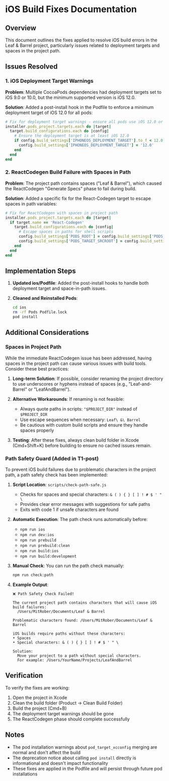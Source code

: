 # iOS Build Fixes Documentation

## Overview
This document outlines the fixes applied to resolve iOS build errors in the Leaf & Barrel project, particularly issues related to deployment targets and spaces in the project path.

## Issues Resolved

### 1. iOS Deployment Target Warnings
**Problem**: Multiple CocoaPods dependencies had deployment targets set to iOS 9.0 or 10.0, but the minimum supported version is iOS 12.0.

**Solution**: Added a post-install hook in the Podfile to enforce a minimum deployment target of iOS 12.0 for all pods:

```ruby
# Fix for deployment target warnings - ensure all pods use iOS 12.0 or higher
installer.pods_project.targets.each do |target|
  target.build_configurations.each do |config|
    # Ensure the deployment target is at least iOS 12.0
    if config.build_settings['IPHONEOS_DEPLOYMENT_TARGET'].to_f < 12.0
      config.build_settings['IPHONEOS_DEPLOYMENT_TARGET'] = '12.0'
    end
  end
end
```

### 2. ReactCodegen Build Failure with Spaces in Path
**Problem**: The project path contains spaces ("Leaf & Barrel"), which caused the ReactCodegen "Generate Specs" phase to fail during build.

**Solution**: Added a specific fix for the React-Codegen target to escape spaces in path variables:

```ruby
# Fix for ReactCodegen with spaces in project path
installer.pods_project.targets.each do |target|
  if target.name == 'React-Codegen'
    target.build_configurations.each do |config|
      # Escape spaces in paths for shell scripts
      config.build_settings['PODS_ROOT'] = config.build_settings['PODS_ROOT'].gsub(' ', '\ ')
      config.build_settings['PODS_TARGET_SRCROOT'] = config.build_settings['PODS_TARGET_SRCROOT'].gsub(' ', '\ ')
    end
  end
end
```

## Implementation Steps

1. **Updated ios/Podfile**: Added the post-install hooks to handle both deployment target and space-in-path issues.

2. **Cleaned and Reinstalled Pods**:
   ```bash
   cd ios
   rm -rf Pods Podfile.lock
   pod install
   ```

## Additional Considerations

### Spaces in Project Path
While the immediate ReactCodegen issue has been addressed, having spaces in the project path can cause various issues with build tools. Consider these best practices:

1. **Long-term Solution**: If possible, consider renaming the project directory to use underscores or hyphens instead of spaces (e.g., "Leaf-and-Barrel" or "LeafAndBarrel").

2. **Alternative Workarounds**: If renaming is not feasible:
   - Always quote paths in scripts: `"$PROJECT_DIR"` instead of `$PROJECT_DIR`
   - Use escape sequences when necessary: `Leaf\ &\ Barrel`
   - Be cautious with custom build scripts and ensure they handle spaces properly

3. **Testing**: After these fixes, always clean build folder in Xcode (Cmd+Shift+K) before building to ensure no cached issues remain.

### Path Safety Guard (Added in T1-post)
To prevent iOS build failures due to problematic characters in the project path, a path safety check has been implemented:

1. **Script Location**: `scripts/check-path-safe.js`
   - Checks for spaces and special characters: `& ( ) { } [ ] ! # $ ' " \`
   - Provides clear error messages with suggestions for safe paths
   - Exits with code 1 if unsafe characters are found

2. **Automatic Execution**: The path check runs automatically before:
   - `npm run ios`
   - `npm run dev:ios`
   - `npm run prebuild`
   - `npm run prebuild:clean`
   - `npm run build:ios`
   - `npm run build:development`

3. **Manual Check**: You can run the path check manually:
   ```bash
   npm run check:path
   ```

4. **Example Output**:
   ```
   ❌ Path Safety Check Failed!
   
   The current project path contains characters that will cause iOS build failures:
     /Users/MitRober/Documents/Leaf & Barrel
   
   Problematic characters found: /Users/MitRober/Documents/Leaf & Barrel
   
   iOS builds require paths without these characters:
   • Spaces
   • Special characters: & ( ) { } [ ] ! # $ ' " \
   
   Solution:
     Move your project to a path without special characters.
     For example: /Users/YourName/Projects/LeafAndBarrel
   ```

## Verification

To verify the fixes are working:

1. Open the project in Xcode
2. Clean the build folder (Product → Clean Build Folder)
3. Build the project (Cmd+B)
4. The deployment target warnings should be gone
5. The ReactCodegen phase should complete successfully

## Notes

- The pod installation warnings about `pod_target_xcconfig` merging are normal and don't affect the build
- The deprecation notice about calling `pod install` directly is informational and doesn't impact functionality
- These fixes are applied in the Podfile and will persist through future pod installations
